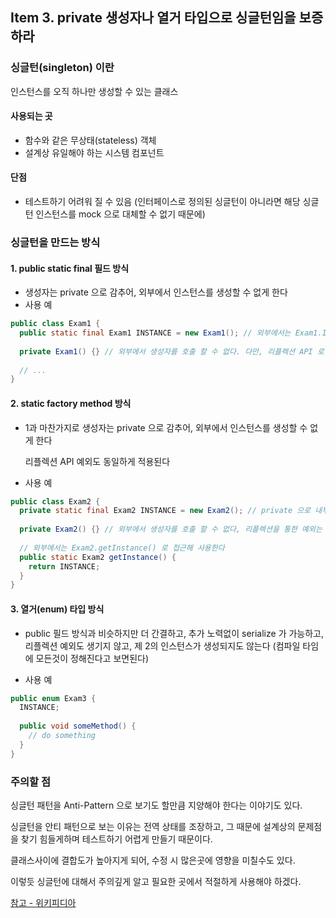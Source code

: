 ## Item 3. private 생성자나 열거 타입으로 싱글턴임을 보증하라



### 싱글턴(singleton) 이란

인스턴스를 오직 하나만 생성할 수 있는 클래스



#### 사용되는 곳

- 함수와 같은 무상태(stateless) 객체
- 설계상 유일해야 하는 시스템 컴포넌트



#### 단점

- 테스트하기 어려워 질 수 있음
  (인터페이스로 정의된 싱글턴이 아니라면 해당 싱글턴 인스턴스를 mock 으로 대체할 수 없기 때문에)



### 싱글턴을 만드는 방식

#### 1. public static final 필드 방식

- 생성자는 private 으로 감추어, 외부에서 인스턴스를 생성할 수 없게 한다
- 사용 예

```java
public class Exam1 {
  public static final Exam1 INSTANCE = new Exam1(); // 외부에서는 Exam1.INSTANCE 로 접근해 사용한다
  
  private Exam1() {} // 외부에서 생성자를 호출 할 수 없다. 다만, 리플렉션 API 로 AccessibleObject.setAccessible을 사용해 private 생성자를 호출할 수 있다. 이 예외를 방지하기 위해서는 생성자를 수정하여 두번째 객체가 생성되려 할 때 예외를 던지게 처리하면 된다.
  
  // ...
}
```



#### 2. static factory method 방식

- 1과 마찬가지로 생성자는 private 으로 감추어, 외부에서 인스턴스를 생성할 수 없게 한다

  리플렉션 API 예외도 동일하게 적용된다

- 사용 예

```java
public class Exam2 {
  private static final Exam2 INSTANCE = new Exam2(); // private 으로 내부에서만 접근이 가능한 멤버
  
  private Exam2() {} // 외부에서 생성자를 호출 할 수 없다, 리플렉션을 통한 예외는 1번 방식과 동일하게 적용된다
  
  // 외부에서는 Exam2.getInstance() 로 접근해 사용한다
  public static Exam2 getInstance() {
    return INSTANCE;
  }
}
```



#### 3. 열거(enum) 타입 방식

- public 필드 방식과 비슷하지만 더 간결하고, 추가 노력없이 serialize 가 가능하고, 리플렉션 예외도 생기지 않고, 제 2의 인스턴스가 생성되지도 않는다 (컴파일 타임에 모든것이 정해진다고 보면된다)

- 사용 예

```java
public enum Exam3 {
  INSTANCE;
  
  public void someMethod() {
    // do something
  }
}
```





### 주의할 점

싱글턴 패턴을 Anti-Pattern 으로 보기도 할만큼 지양해야 한다는 이야기도 있다.

싱글턴을 안티 패턴으로 보는 이유는 전역 상태를 조장하고, 그 때문에 설계상의 문제점을 찾기 힘들게하며 테스트하기 어렵게 만들기 때문이다.

클래스사이에 결합도가 높아지게 되어, 수정 시 많은곳에 영향을 미칠수도 있다.

이렇듯 싱글턴에 대해서 주의깊게 알고 필요한 곳에서 적절하게 사용해야 하겠다.



[참고 - 위키피디아](https://en.wikipedia.org/wiki/Singleton_pattern)





